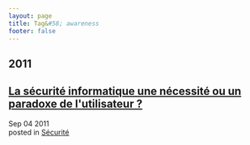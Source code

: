 ```yaml
---
layout: page
title: Tag&#58; awareness
footer: false
---
```


<div id="blog-archives" class="category">
<h2>2011</h2>

<article>
<h1><a href="/2011/09/04/la-securite-informatique-une-necessite-ou-un-paradoxe-de-lutilisateur/index.html">La sécurité informatique une nécessité ou un paradoxe de l'utilisateur ?</a></h1>
<time datetime="2011-09-04T00:00:00-06:00" pubdate><span class='month'>Sep</span> <span class='day'>04</span> <span class='year'>2011</span></time>
<footer>
<span class="categories">posted in 
<a href='/categories/sécurité/'>Sécurité</a></span>
</footer>
</article>
</div>
